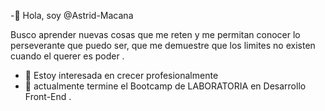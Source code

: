 -👋 Hola, soy @Astrid-Macana

Busco aprender nuevas cosas que me reten y me permitan conocer lo perseverante que puedo ser, que me demuestre que los limites no existen cuando el querer es poder .

- 👀 Estoy interesada en crecer profesionalmente 
- 🌱 actualmente termine el Bootcamp de LABORATORIA en Desarrollo Front-End .

<!---
Astrid-Macana/Astrid-Macana is a ✨ special ✨ repository because its `README.md` (this file) appears on your GitHub profile.
You can click the Preview link to take a look at your changes.
--->
